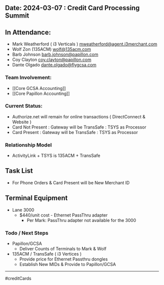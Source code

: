 
## Date: 2024-03-07 : Credit Card Processing Summit

## In Attendance: 
- Mark Weatherford ( i3 Verticals ) <mweatherford@agent.i3merchant.com>
- Wolf Zon (135ACM) <wolf@135acm.com>
- Barb Johnson <barb.johnson@papillon.com>
- Coy Clayton <coy.clayton@papillon.com>
- Dante Olgado <dante.olgado@flygcsa.com>

### Team Involvement:
* [[Core GCSA Accounting]]
* [[Core Papillon Accounting]]
### Current Status:
- Authorize.net will remain for online transactions ( DirectConnect & Website )
- Card Not Present : Gateway will be TransSafe : TSYS as Processor 
- Card Present : Gateway will be TransSafe : TSYS as Processor
### Relationship Model
- ActivityLink + TSYS  is 135ACM + TransSafe
## Task List
- For Phone Orders & Card Present will be New Merchant ID
## Terminal Equipment
- Lane 3000
	- $440/unit cost - Ethernet PassThru adapter
		- Per Mark: PassThru adapter not available for the 3000
### Todo / Next Steps
- Papillon/GCSA
	- Deliver Counts of Terminals to Mark & Wolf
- 135ACM / TransSafe ( i3 Vertices )
	- Provide price for Ethernet Passthru dongles
	- Establish New MIDs & Provide to Papillon/GCSA

---
#creditCards 